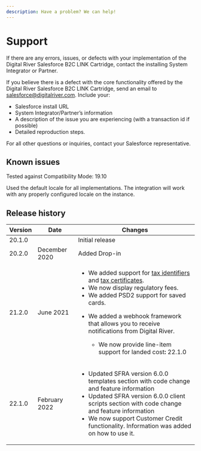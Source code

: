 ```yaml
---
description: Have a problem? We can help!
---
```


# Support

If there are any errors, issues, or defects with your implementation of the Digital River Salesforce B2C LINK Cartridge, contact the installing System Integrator or Partner.

If you believe there is a defect with the core functionality offered by the Digital River Salesforce B2C LINK Cartridge, send an email to [salesforce@digitalriver.com](mailto:salesforce@digitlriver.com). Include your:

* Salesforce install URL
* System Integrator/Partner’s information
* A description of the issue you are experiencing (with a transaction id if possible)
* Detailed reproduction steps.

For all other questions or inquiries, contact your Salesforce representative.

## Known issues <a href="#known-issues" id="known-issues"></a>

Tested against Compatibility Mode: 19.10

Used the default locale for all implementations. The integration will work with any properly configured locale on the instance.

## Release history <a href="#release-history" id="release-history"></a>

| Version | Date          | Changes                                                                                                                                                                                                                                                                                                                                                                                                                                                         |
| ------- | ------------- | --------------------------------------------------------------------------------------------------------------------------------------------------------------------------------------------------------------------------------------------------------------------------------------------------------------------------------------------------------------------------------------------------------------------------------------------------------------- |
| 20.1.0  |               | Initial release                                                                                                                                                                                                                                                                                                                                                                                                                                                 |
| 20.2.0  | December 2020 | Added Drop-in                                                                                                                                                                                                                                                                                                                                                                                                                                                   |
| 21.2.0  | June 2021     | <ul><li>We added support for <a href="user-guide.md#tax-identifier">tax identifiers</a> and <a href="user-guide.md#tax-certificates">tax certificates</a>.</li><li>We now display regulatory fees.</li><li>We added PSD2 support for saved cards.</li><li><p>We added a webhook framework that allows you to receive notifications from Digital River.</p><ul><li>We now provide line-item support for landed cost<strong>:</strong> 22.1.0</li></ul></li></ul> |
| 22.1.0  | February 2022 | <ul><li>Updated SFRA version 6.0.0 templates section with code change and feature information</li><li>Updated SFRA version 6.0.0 client scripts section with code change and feature information </li><li>We now support Customer Credit functionality. Information was added on how to use it.</li></ul>                                                                                                                                                       |

